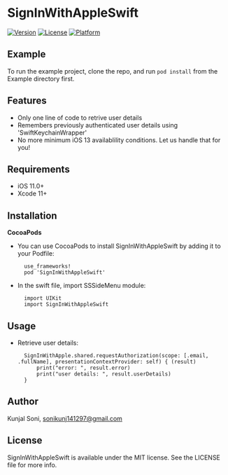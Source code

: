 # SignInWithAppleSwift

[![Version](https://img.shields.io/cocoapods/v/SignInWithAppleSwift.svg?style=flat)](https://cocoapods.org/pods/SignInWithAppleSwift)
[![License](https://img.shields.io/cocoapods/l/SignInWithAppleSwift.svg?style=flat)](https://cocoapods.org/pods/SignInWithAppleSwift)
[![Platform](https://img.shields.io/cocoapods/p/SignInWithAppleSwift.svg?style=flat)](https://cocoapods.org/pods/SignInWithAppleSwift)

## Example

To run the example project, clone the repo, and run `pod install` from the Example directory first.

## Features
  - Only one line of code to retrive user details
  - Remembers previously authenticated user details using  'SwiftKeychainWrapper'
  - No more minimum iOS 13 availablility conditions. Let us handle that for you!

## Requirements
  - iOS 11.0+
  - Xcode 11+

## Installation
 **CocoaPods**
 
- You can use CocoaPods to install SignInWithAppleSwift by adding it to your Podfile:

        use_frameworks!
        pod 'SignInWithAppleSwift'

- In the swift file, import SSSideMenu module:
            
        import UIKit
        import SignInWithAppleSwift


## Usage
- Retrieve user details:
            
        SignInWithApple.shared.requestAuthorization(scope: [.email, .fullName], presentationContextProvider: self) { (result) 
            print("error: ", result.error)
            print("user details: ", result.userDetails)
        }

## Author

Kunjal Soni, sonikunj141297@gmail.com

## License

SignInWithAppleSwift is available under the MIT license. See the LICENSE file for more info.

